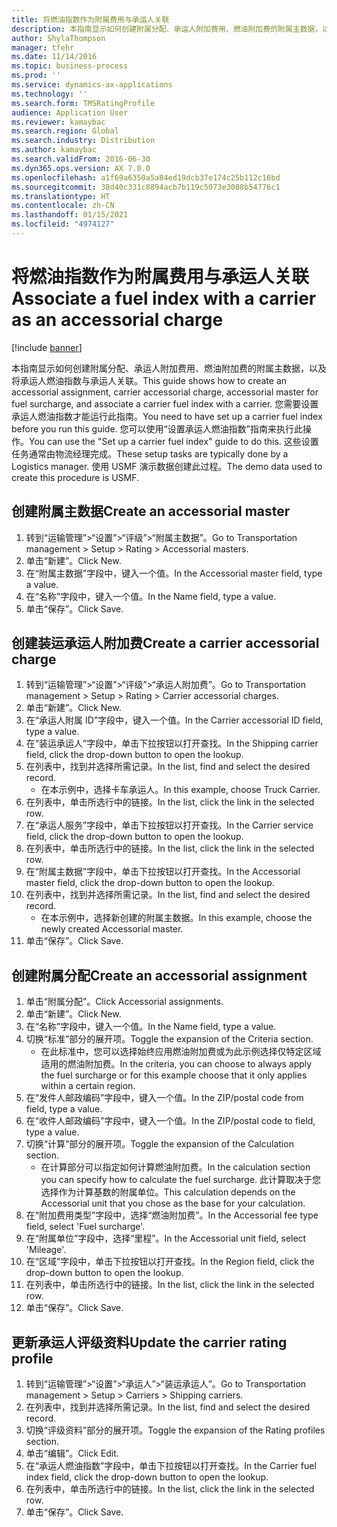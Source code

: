 ```yaml
---
title: 将燃油指数作为附属费用与承运人关联
description: 本指南显示如何创建附属分配、承运人附加费用、燃油附加费的附属主数据，以及将承运人燃油指数与承运人关联。
author: ShylaThompson
manager: tfehr
ms.date: 11/14/2016
ms.topic: business-process
ms.prod: ''
ms.service: dynamics-ax-applications
ms.technology: ''
ms.search.form: TMSRatingProfile
audience: Application User
ms.reviewer: kamaybac
ms.search.region: Global
ms.search.industry: Distribution
ms.author: kamaybac
ms.search.validFrom: 2016-06-30
ms.dyn365.ops.version: AX 7.0.0
ms.openlocfilehash: a1f69a6350a5a84ed19dcb37e174c25b112c16bd
ms.sourcegitcommit: 38d40c331c8894acb7b119c5073e3088b54776c1
ms.translationtype: HT
ms.contentlocale: zh-CN
ms.lasthandoff: 01/15/2021
ms.locfileid: "4974127"
---
```

# <a name="associate-a-fuel-index-with-a-carrier-as-an-accessorial-charge"></a><span data-ttu-id="32825-103">将燃油指数作为附属费用与承运人关联</span><span class="sxs-lookup"><span data-stu-id="32825-103">Associate a fuel index with a carrier as an accessorial charge</span></span>

[!include [banner](../../includes/banner.md)]

<span data-ttu-id="32825-104">本指南显示如何创建附属分配、承运人附加费用、燃油附加费的附属主数据，以及将承运人燃油指数与承运人关联。</span><span class="sxs-lookup"><span data-stu-id="32825-104">This guide shows how to create an accessorial assignment, carrier accessorial charge, accessorial master for fuel surcharge, and associate a carrier fuel index with a carrier.</span></span> <span data-ttu-id="32825-105">您需要设置承运人燃油指数才能运行此指南。</span><span class="sxs-lookup"><span data-stu-id="32825-105">You need to have set up a carrier fuel index before you run this guide.</span></span> <span data-ttu-id="32825-106">您可以使用“设置承运人燃油指数”指南来执行此操作。</span><span class="sxs-lookup"><span data-stu-id="32825-106">You can use the "Set up a carrier fuel index" guide to do this.</span></span> <span data-ttu-id="32825-107">这些设置任务通常由物流经理完成。</span><span class="sxs-lookup"><span data-stu-id="32825-107">These setup tasks are typically done by a Logistics manager.</span></span> <span data-ttu-id="32825-108">使用 USMF 演示数据创建此过程。</span><span class="sxs-lookup"><span data-stu-id="32825-108">The demo data used to create this procedure is USMF.</span></span>


## <a name="create-an-accessorial-master"></a><span data-ttu-id="32825-109">创建附属主数据</span><span class="sxs-lookup"><span data-stu-id="32825-109">Create an accessorial master</span></span>
1. <span data-ttu-id="32825-110">转到“运输管理”>“设置”>“评级”>“附属主数据”。</span><span class="sxs-lookup"><span data-stu-id="32825-110">Go to Transportation management > Setup > Rating > Accessorial masters.</span></span>
2. <span data-ttu-id="32825-111">单击“新建”。</span><span class="sxs-lookup"><span data-stu-id="32825-111">Click New.</span></span>
3. <span data-ttu-id="32825-112">在“附属主数据”字段中，键入一个值。</span><span class="sxs-lookup"><span data-stu-id="32825-112">In the Accessorial master field, type a value.</span></span>
4. <span data-ttu-id="32825-113">在“名称”字段中，键入一个值。</span><span class="sxs-lookup"><span data-stu-id="32825-113">In the Name field, type a value.</span></span>
5. <span data-ttu-id="32825-114">单击“保存”。</span><span class="sxs-lookup"><span data-stu-id="32825-114">Click Save.</span></span>

## <a name="create-a-carrier-accessorial-charge"></a><span data-ttu-id="32825-115">创建装运承运人附加费</span><span class="sxs-lookup"><span data-stu-id="32825-115">Create a carrier accessorial charge</span></span>
1. <span data-ttu-id="32825-116">转到“运输管理”>“设置”>“评级”>“承运人附加费”。</span><span class="sxs-lookup"><span data-stu-id="32825-116">Go to Transportation management > Setup > Rating > Carrier accessorial charges.</span></span>
2. <span data-ttu-id="32825-117">单击“新建”。</span><span class="sxs-lookup"><span data-stu-id="32825-117">Click New.</span></span>
3. <span data-ttu-id="32825-118">在“承运人附属 ID”字段中，键入一个值。</span><span class="sxs-lookup"><span data-stu-id="32825-118">In the Carrier accessorial ID field, type a value.</span></span>
4. <span data-ttu-id="32825-119">在“装运承运人”字段中，单击下拉按钮以打开查找。</span><span class="sxs-lookup"><span data-stu-id="32825-119">In the Shipping carrier field, click the drop-down button to open the lookup.</span></span>
5. <span data-ttu-id="32825-120">在列表中，找到并选择所需记录。</span><span class="sxs-lookup"><span data-stu-id="32825-120">In the list, find and select the desired record.</span></span>
    * <span data-ttu-id="32825-121">在本示例中，选择卡车承运人。</span><span class="sxs-lookup"><span data-stu-id="32825-121">In this example, choose Truck Carrier.</span></span>  
6. <span data-ttu-id="32825-122">在列表中，单击所选行中的链接。</span><span class="sxs-lookup"><span data-stu-id="32825-122">In the list, click the link in the selected row.</span></span>
7. <span data-ttu-id="32825-123">在“承运人服务”字段中，单击下拉按钮以打开查找。</span><span class="sxs-lookup"><span data-stu-id="32825-123">In the Carrier service field, click the drop-down button to open the lookup.</span></span>
8. <span data-ttu-id="32825-124">在列表中，单击所选行中的链接。</span><span class="sxs-lookup"><span data-stu-id="32825-124">In the list, click the link in the selected row.</span></span>
9. <span data-ttu-id="32825-125">在“附属主数据”字段中，单击下拉按钮以打开查找。</span><span class="sxs-lookup"><span data-stu-id="32825-125">In the Accessorial master field, click the drop-down button to open the lookup.</span></span>
10. <span data-ttu-id="32825-126">在列表中，找到并选择所需记录。</span><span class="sxs-lookup"><span data-stu-id="32825-126">In the list, find and select the desired record.</span></span>
    * <span data-ttu-id="32825-127">在本示例中，选择新创建的附属主数据。</span><span class="sxs-lookup"><span data-stu-id="32825-127">In this example, choose the newly created Accessorial master.</span></span>  
11. <span data-ttu-id="32825-128">单击“保存”。</span><span class="sxs-lookup"><span data-stu-id="32825-128">Click Save.</span></span>

## <a name="create-an-accessorial-assignment"></a><span data-ttu-id="32825-129">创建附属分配</span><span class="sxs-lookup"><span data-stu-id="32825-129">Create an accessorial assignment</span></span>
1. <span data-ttu-id="32825-130">单击“附属分配”。</span><span class="sxs-lookup"><span data-stu-id="32825-130">Click Accessorial assignments.</span></span>
2. <span data-ttu-id="32825-131">单击“新建”。</span><span class="sxs-lookup"><span data-stu-id="32825-131">Click New.</span></span>
3. <span data-ttu-id="32825-132">在“名称”字段中，键入一个值。</span><span class="sxs-lookup"><span data-stu-id="32825-132">In the Name field, type a value.</span></span>
4. <span data-ttu-id="32825-133">切换“标准”部分的展开项。</span><span class="sxs-lookup"><span data-stu-id="32825-133">Toggle the expansion of the Criteria section.</span></span>
    * <span data-ttu-id="32825-134">在此标准中，您可以选择始终应用燃油附加费或为此示例选择仅特定区域适用的燃油附加费。</span><span class="sxs-lookup"><span data-stu-id="32825-134">In the criteria, you can choose to always apply the fuel surcharge or for this example choose that it only applies within a certain region.</span></span>  
5. <span data-ttu-id="32825-135">在“发件人邮政编码”字段中，键入一个值。</span><span class="sxs-lookup"><span data-stu-id="32825-135">In the ZIP/postal code from field, type a value.</span></span>
6. <span data-ttu-id="32825-136">在“收件人邮政编码”字段中，键入一个值。</span><span class="sxs-lookup"><span data-stu-id="32825-136">In the ZIP/postal code to field, type a value.</span></span>
7. <span data-ttu-id="32825-137">切换“计算”部分的展开项。</span><span class="sxs-lookup"><span data-stu-id="32825-137">Toggle the expansion of the Calculation section.</span></span>
    * <span data-ttu-id="32825-138">在计算部分可以指定如何计算燃油附加费。</span><span class="sxs-lookup"><span data-stu-id="32825-138">In the calculation section you can specify how to calculate the fuel surcharge.</span></span> <span data-ttu-id="32825-139">此计算取决于您选择作为计算基数的附属单位。</span><span class="sxs-lookup"><span data-stu-id="32825-139">This calculation depends on the Accessorial unit that you chose as the base for your calculation.</span></span>  
8. <span data-ttu-id="32825-140">在“附加费用类型”字段中，选择“燃油附加费”。</span><span class="sxs-lookup"><span data-stu-id="32825-140">In the Accessorial fee type field, select 'Fuel surcharge'.</span></span>
9. <span data-ttu-id="32825-141">在“附属单位”字段中，选择“里程”。</span><span class="sxs-lookup"><span data-stu-id="32825-141">In the Accessorial unit field, select 'Mileage'.</span></span>
10. <span data-ttu-id="32825-142">在“区域”字段中，单击下拉按钮以打开查找。</span><span class="sxs-lookup"><span data-stu-id="32825-142">In the Region field, click the drop-down button to open the lookup.</span></span>
11. <span data-ttu-id="32825-143">在列表中，单击所选行中的链接。</span><span class="sxs-lookup"><span data-stu-id="32825-143">In the list, click the link in the selected row.</span></span>
12. <span data-ttu-id="32825-144">单击“保存”。</span><span class="sxs-lookup"><span data-stu-id="32825-144">Click Save.</span></span>

## <a name="update-the-carrier-rating-profile"></a><span data-ttu-id="32825-145">更新承运人评级资料</span><span class="sxs-lookup"><span data-stu-id="32825-145">Update the carrier rating profile</span></span>
1. <span data-ttu-id="32825-146">转到“运输管理”>“设置”>“承运人”>“装运承运人”。</span><span class="sxs-lookup"><span data-stu-id="32825-146">Go to Transportation management > Setup > Carriers > Shipping carriers.</span></span>
2. <span data-ttu-id="32825-147">在列表中，找到并选择所需记录。</span><span class="sxs-lookup"><span data-stu-id="32825-147">In the list, find and select the desired record.</span></span>
3. <span data-ttu-id="32825-148">切换“评级资料”部分的展开项。</span><span class="sxs-lookup"><span data-stu-id="32825-148">Toggle the expansion of the Rating profiles section.</span></span>
4. <span data-ttu-id="32825-149">单击“编辑”。</span><span class="sxs-lookup"><span data-stu-id="32825-149">Click Edit.</span></span>
5. <span data-ttu-id="32825-150">在“承运人燃油指数”字段中，单击下拉按钮以打开查找。</span><span class="sxs-lookup"><span data-stu-id="32825-150">In the Carrier fuel index field, click the drop-down button to open the lookup.</span></span>
6. <span data-ttu-id="32825-151">在列表中，单击所选行中的链接。</span><span class="sxs-lookup"><span data-stu-id="32825-151">In the list, click the link in the selected row.</span></span>
7. <span data-ttu-id="32825-152">单击“保存”。</span><span class="sxs-lookup"><span data-stu-id="32825-152">Click Save.</span></span>

